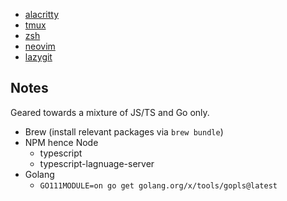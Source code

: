 - [alacritty](https://github.com/alacritty/alacritty)
- [tmux](https://github.com/tmux/tmux)
- [zsh](https://github.com/zsh-users/zsh)
- [neovim](https://github.com/neovim/neovim)
- [lazygit](https://github.com/jesseduffield/lazygit)

## Notes
Geared towards a mixture of JS/TS and Go only.
- Brew (install relevant packages via `brew bundle`)
- NPM hence Node
    - typescript
    - typescript-lagnuage-server
- Golang
    - `GO111MODULE=on go get golang.org/x/tools/gopls@latest`
